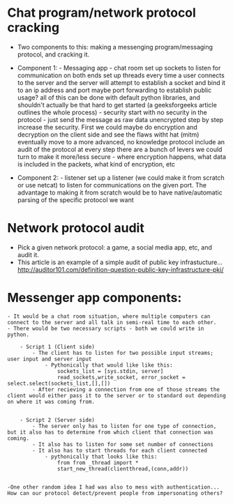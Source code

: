 # Chat program/network protocol cracking
 -  Two components to this: making a messenging program/messaging protocol, and cracking it.
 -  Component 1:
        - Messaging app - chat room
        set up sockets to listen for communication on both ends
        set up threads every time a user connects to the server and the server will attempt to establish a socket and bind it to an ip address and port
            maybe port forwarding to establish public usage?
        all of this can be done with default python libraries, and shouldn't actually be that hard to get started (a geeksforgeeks article outlines the whole process)
        - security
        start with no security in the protocol - just send the message as raw data unencrypted
        step by step increase the security. First we could maybe do encryption and decryption on the client side and see the flaws witht hat (mitm)
        eventually move to a more advanced, no knowledge protocol
        include an audit of the protocol at every step
        there are a bunch of levers we could turn to make it more/less secure - where encryption happens, what data is included in the packets, what kind of encryption, etc

- Component 2:
        - listener
        set up a listener (we could make it from scratch or use netcat) to listen for communications on the given port.
        The advantage to making it from scratch would be to have native/automatic parsing of the specific protocol we want
        

        


# Network protocol audit
- Pick a given network protocol: a game, a social media app, etc, and audit it.
- This article is an example of a simple audit of public key infrastucture... http://auditor101.com/definition-question-public-key-infrastructure-pki/



# Messenger app components:
    - It would be a chat room situation, where multiple computers can connect to the server and all talk in semi-real time to each other.
    - There would be two necessary scripts - both we could write in python.

        - Script 1 (Client side)
            - The client has to listen for two possible input streams; user input and server input
                - Pythonically that would like like this: 
                    sockets_list = [sys.stdin, server]
                    read_sockets,write_socket, error_socket = select.select(sockets_list,[],[])
            - After recieving a connection from one of those streams the client would either pass it to the server or to standard out depending on where it was coming from.


        - Script 2 (Server side)
            - The server only has to listen for one type of connection, but it also has to determine from which client that connection was coming.
            - It also has to listen for some set number of connections
            - It also has to start threads for each client connected 
                - pythonically that looks like this:
                    from from _thread import *
                    start_new_thread(clientthread,(conn,addr)) 
    

    -One other random idea I had was also to mess with authentication... How can our protocol detect/prevent people from impersonating others?